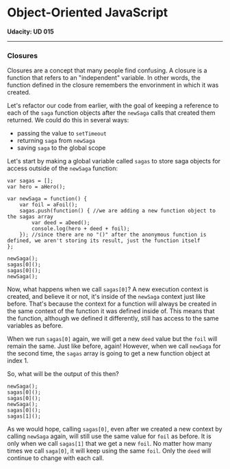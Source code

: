 # Object-Oriented JavaScript

**Udacity: UD 015**

---

### Closures

Closures are a concept that many people find confusing. A closure is a function that refers to an "independent" variable. In other words, the function defined in the closure remembers the envorinment in which it was created.

Let's refactor our code from earlier, with the goal of keeping a reference to each of the `saga` function objects after the `newSaga` calls that created them returned. We could do this in several ways:

* passing the value to `setTimeout`
* returning `saga` from `newSaga`
* saving `saga` to the global scope

Let's start by making a global variable called `sagas` to store saga objects for access outside of the `newSaga` function:

    var sagas = [];
    var hero = aHero();
    
    var newSaga = function() {
        var foil = aFoil();
        sagas.push(function() { //we are adding a new function object to the sagas array
            var deed = aDeed();
            console.log(hero + deed + foil);
        }); //since there are no "()" after the anonymous function is defined, we aren't storing its result, just the function itself
    };
    
    newSaga();
    sagas[0]();
    sagas[0]();
    newSaga();

Now, what happens when we call `sagas[0]`? A new execution context is created, and believe it or not, it's inside of the `newSaga` context just like before. That's because the context for a function will always be created in the same context of the function it was defined inside of. This means that the function, although we defined it differently, still has access to the same variables as before.

When we run `sagas[0]` again, we will get a new `deed` value but the `foil` will remain the same. Just like before, again! However, when we call `newSaga` for the second time, the `sagas` array is going to get a new function object at index 1.

So, what will be the output of this then?

    newSaga();
    sagas[0]();
    sagas[0]();
    newSaga();
    sagas[0]();
    sagas[1]();
    
As we would hope, calling `sagas[0]`, even after we created a new context by calling `newSaga` again, will still use the same value for `foil` as before. It is only when we call `sagas[1]` that we get a new `foil`. No matter how many times we call `saga[0]`, it will keep using the same `foil`. Only the `deed` will continue to change with each call.